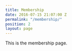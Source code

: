 ```yaml
---
title: Membership
date: 2016-07-15 21:07:00 Z
permalink: "/membership/"
position: 2
layout: page
---
```


This is the membership page.